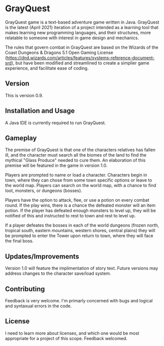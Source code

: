 # GrayQuest
GrayQuest game is a text-based adventure game written in Java. GrayQuest is the latest (April 2021) iteration of a project intended as a learning tool that makes learning new programming languages, and their structures, more relatable to someone with interest in game design and mechanics.

The rules that govern combat in GrayQuest are based on the Wizards of the Coast Dungeons & Dragons 5.1 Open Gaming License (https://dnd.wizards.com/articles/features/systems-reference-document-srd), but have been modified and streamlined to create a simplier game experience, and facilitate ease of coding.

## Version
This is version 0.9.

## Installation and Usage
A Java IDE is currently required to run GrayQuest.

## Gameplay
The premise of GrayQuest is that one of the characters relatives has fallen ill, and the character must search all the biomes of the land to find the mythical "Glass Produce" needed to cure them. An elaboration of this premise will be featured in the game in version 1.0.

Players are prompted to name or load a character. Characters begin in town, where they can chose from some town specific options or leave to the world map. Players can search on the world map, with a chance to find loot, monsters, or dungeons (bosses).

Players have the option to attack, flee, or use a potion on every combat round. If the play wins, there is a chance the defeated monster will an item potion. If the player has defeated enough monsters to level up, they will be notified of this and instructed to rest to town and rest to level up.

If a player defeates the bosses in each of the world dungeons (frozen north, tropical south, eastern mountains, western shores, central plains) they will be prompted to enter the Tower upon return to town, where they will face the final boss.

## Updates/Improvements
Version 1.0 will feature the implimentation of story text. Future versions may address changes to the character save/load system.

## Contributing
Feedback is very welcome. I'm primarly concerned with bugs and logical and syntaxual errors in the code.

## License
I need to learn more about licenses, and which one would be most appropriate for a project of this scope. Feedback welcomed.
